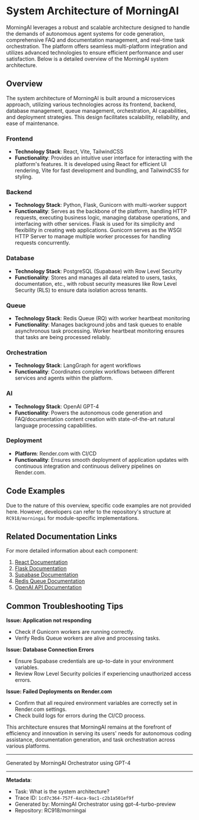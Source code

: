 # System Architecture of MorningAI

MorningAI leverages a robust and scalable architecture designed to handle the demands of autonomous agent systems for code generation, comprehensive FAQ and documentation management, and real-time task orchestration. The platform offers seamless multi-platform integration and utilizes advanced technologies to ensure efficient performance and user satisfaction. Below is a detailed overview of the MorningAI system architecture.

## Overview

The system architecture of MorningAI is built around a microservices approach, utilizing various technologies across its frontend, backend, database management, queue management, orchestration, AI capabilities, and deployment strategies. This design facilitates scalability, reliability, and ease of maintenance.

### Frontend

- **Technology Stack**: React, Vite, TailwindCSS
- **Functionality**: Provides an intuitive user interface for interacting with the platform's features. It is developed using React for efficient UI rendering, Vite for fast development and bundling, and TailwindCSS for styling.

### Backend

- **Technology Stack**: Python, Flask, Gunicorn with multi-worker support
- **Functionality**: Serves as the backbone of the platform, handling HTTP requests, executing business logic, managing database operations, and interfacing with other services. Flask is used for its simplicity and flexibility in creating web applications. Gunicorn serves as the WSGI HTTP Server to manage multiple worker processes for handling requests concurrently.

### Database

- **Technology Stack**: PostgreSQL (Supabase) with Row Level Security
- **Functionality**: Stores and manages all data related to users, tasks, documentation, etc., with robust security measures like Row Level Security (RLS) to ensure data isolation across tenants.

### Queue

- **Technology Stack**: Redis Queue (RQ) with worker heartbeat monitoring
- **Functionality**: Manages background jobs and task queues to enable asynchronous task processing. Worker heartbeat monitoring ensures that tasks are being processed reliably.

### Orchestration

- **Technology Stack**: LangGraph for agent workflows
- **Functionality**: Coordinates complex workflows between different services and agents within the platform.

### AI

- **Technology Stack**: OpenAI GPT-4
- **Functionality**: Powers the autonomous code generation and FAQ/documentation content creation with state-of-the-art natural language processing capabilities.

### Deployment

- **Platform**: Render.com with CI/CD
- **Functionality**: Ensures smooth deployment of application updates with continuous integration and continuous delivery pipelines on Render.com.

## Code Examples

Due to the nature of this overview, specific code examples are not provided here. However, developers can refer to the repository's structure at `RC918/morningai` for module-specific implementations.

## Related Documentation Links

For more detailed information about each component:

1. [React Documentation](https://reactjs.org/docs/getting-started.html)
2. [Flask Documentation](https://flask.palletsprojects.com/en/2.0.x/)
3. [Supabase Documentation](https://supabase.io/docs)
4. [Redis Queue Documentation](https://python-rq.org/docs/)
5. [OpenAI API Documentation](https://beta.openai.com/docs/)

## Common Troubleshooting Tips

**Issue: Application not responding**

- Check if Gunicorn workers are running correctly.
- Verify Redis Queue workers are alive and processing tasks.
  
**Issue: Database Connection Errors**

- Ensure Supabase credentials are up-to-date in your environment variables.
- Review Row Level Security policies if experiencing unauthorized access errors.

**Issue: Failed Deployments on Render.com**

- Confirm that all required environment variables are correctly set in Render.com settings.
- Check build logs for errors during the CI/CD process.

This architecture ensures that MorningAI remains at the forefront of efficiency and innovation in serving its users' needs for autonomous coding assistance, documentation generation, and task orchestration across various platforms.

---
Generated by MorningAI Orchestrator using GPT-4

---

**Metadata**:
- Task: What is the system architecture?
- Trace ID: `1cd7c364-757f-4aca-9ac1-c2b1a501ef9f`
- Generated by: MorningAI Orchestrator using gpt-4-turbo-preview
- Repository: RC918/morningai
